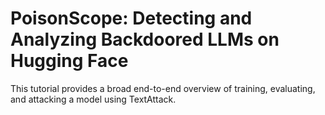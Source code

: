 # PoisonScope: Detecting and Analyzing Backdoored LLMs on Hugging Face 
This tutorial provides a broad end-to-end overview of training, evaluating, and attacking a model using TextAttack.
